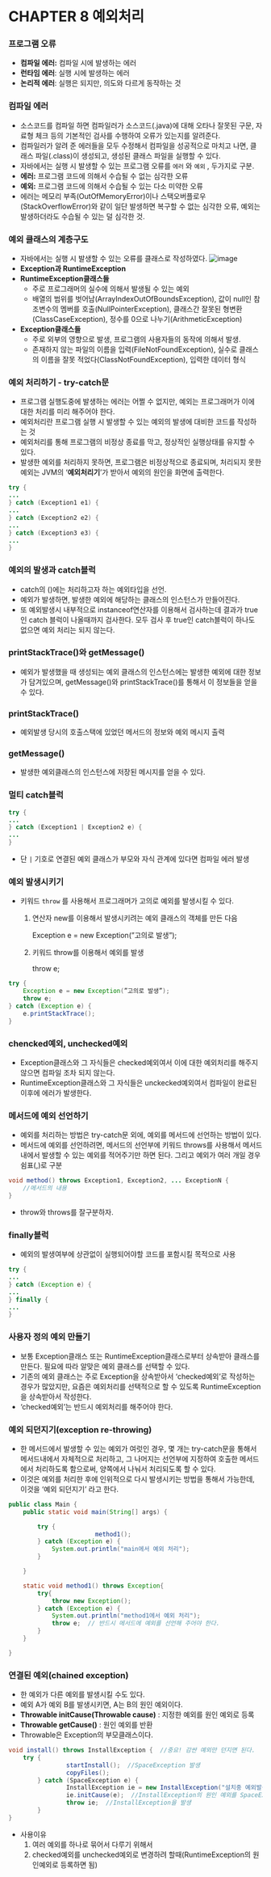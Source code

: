 # **CHAPTER 8 예외처리**

### 프로그램 오류

- **컴파일 에러:** 컴파일 시에 발생하는 에러
- **런타임 에러**: 실행 시에 발생하는 에러
- **논리적 에러**: 실행은 되지만, 의도와 다르게 동작하는 것

### 컴파일 에러

- 소스코드를 컴파일 하면 컴파일러가 소스코드(.java)에 대해 오타나 잘못된 구문, 자료형 체크 등의 기본적인 검사를 수행하여 오류가 있는지를 알려준다.
- 컴파일러가 알려 준 에러들을 모두 수정해서 컴파일을 성공적으로 마치고 나면, 클래스 파일(.class)이 생성되고, 생성된 클래스 파일을 실행할 수 있다.
- 자바에서는 실행 시 발생할 수 있는 프로그램 오류를 `에러` 와 `예외` , 두가지로 구분.
- **에러:** 프로그램 코드에 의해서 수습될 수 없는 심각한 오류
- **예외:** 프로그램 코드에 의해서 수습될 수 있는 다소 미약한 오류
- 에러는 메모리 부족(OutOfMemoryError)이나 스택오버플로우(StackOverflowError)와 같이 일단 발생하면 복구할 수 없는 심각한 오류, 예외는 발생하더라도 수습될 수 있는 덜 심각한 것.

### 예외 클래스의 계층구도

- 자바에서는 실행 시 발생할 수 있는 오류를 클래스로 작성하였다.
  ![image](https://user-images.githubusercontent.com/105543967/203546532-ca9c0f6b-cd1d-4b6d-b5c2-3ac1156ac961.png)
- **Exception과 RuntimeException**
- **RuntimeException클래스들**
    - 주로 프로그래머의 실수에 의해서 발생될 수 있는 예외
    - 배열의 범위를 벗어남(ArrayIndexOutOfBoundsException), 값이 null인 참조변수의 멤버를 호출(NullPointerException), 클래스간 잘못된 형변환(ClassCaseException), 정수를 0으로 나누기(ArithmeticException)
- **Exception클래스들**
    - 주로 외부의 영향으로 발생, 프로그램의 사용자들의 동작에 의해서 발생.
    - 존재하지 않는 파일의 이름을 입력(FileNotFoundException), 실수로 클래스의 이름을 잘못 적었다(ClassNotFoundException), 입력한 데이터 형식

### 예외 처리하기 - try-catch문

- 프로그램 실행도중에 발생하는 에러는 어쩔 수 없지만, 예외는 프로그래머가 이에 대한 처리를 미리 해주어야 한다.
- 예외처리란 프로그램 실행 시 발생할 수 있는 예외의 발생에 대비한 코드를 작성하는 것
- 예외처리를 통해 프로그램의 비정상 종료를 막고, 정상적인 실행상태를 유지할 수 있다.
- 발생한 예외를 처리하지 못하면, 프로그램은 비정상적으로 종료되며, 처리되지 못한 예외는 JVM의 ‘**예외처리기**’가 받아서 예외의 원인을 화면에 출력한다.

```java
try {
...
} catch (Exception1 e1) {
...
} catch (Exception2 e2) {
...
} catch (Exception3 e3) {
...
}
```

### **예외의 발생과 catch블럭**

- catch의 ()에는 처리하고자 하는 예외타입을 선언.
- 예외가 발생하면, 발생한 예외에 해당하는 클래스의 인스턴스가 만들어진다.
- 또 예외발생시 내부적으로 instanceof연산자를 이용해서 검사하는데 결과가 true인 catch 블럭이 나올때까지 검사한다. 모두 검사 후 true인 catch블럭이 하나도 없으면 예외 처리는 되지 않는다.

### **printStackTrace()와 getMessage()**

- 예외가 발생했을 때 생성되는 예외 클래스의 인스턴스에는 발생한 예외에 대한 정보가 담겨있으며, getMessage()와 printStackTrace()를 통해서 이 정보들을 얻을 수 있다.

### **printStackTrace()**

- 예외발생 당시의 호출스택에 있었던 메서드의 정보와 예외 메시지 출력

### **getMessage()**

- 발생한 예외클래스의 인스턴스에 저장된 메시지를 얻을 수 있다.

### **멀티 catch블럭**

```java
try {
...
} catch (Exception1 | Exception2 e) {
...
}
```

- 단 `|` 기호로 연결된 예외 클래스가 부모와 자식 관계에 있다면 컴파일 에러 발생

### 예외 발생시키기

- 키워드 `throw` 를 사용해서 프로그래머가 고의로 예외를 발생시킬 수 있다.
    1. 연산자 new를 이용해서 발생시키려는 예외 클래스의 객체를 만든 다음

       Exception e = new Exception(”고의로 발생”);

    2. 키워드 throw를 이용해서 예외를 발생

       throw e;


```java
try {
	Exception e = new Exception(”고의로 발생”);
	throw e;
} catch (Exception e) {
	e.printStackTrace();
}
```

### chencked예외, unchecked예외

- Exception클래스와 그 자식들은 checked예외여서 이에 대한 예외처리를 해주지 않으면 컴파일 조차 되지 않는다.
- RuntimeException클래스와 그 자식들은 unckecked예외여서 컴파일이 완료된 이후에 에러가 발생한다.

### 메서드에 예외 선언하기

- 예외를 처리하는 방법은 try-catch문 외에, 예외를 메서드에 선언하는 방법이 있다.
- 메서드에 예외를 선언하려면, 메서드의 선언부에 키워드 throws를 사용해서 메서드 내에서 발생할 수 있는 예외를 적어주기만 하면 된다. 그리고 예외가 여러 개일 경우 쉼표(,)로 구분

```java
void method() throws Exception1, Exception2, ... ExceptionN {
	//메서드의 내용
}
```

- throw와 throws를 잘구분하자.

### finally블럭

- 예외의 발생여부에 상관없이 실행되어야할 코드를 포함시킬 목적으로 사용

```java
try {
...
} catch (Exception e) {
...
} finally {
...
}
```

### 사용자 정의 예외 만들기

- 보통 Exception클래스 또는 RuntimeException클래스로부터 상속받아 클래스를 만든다. 필요에 따라 알맞은 예외 클래스를 선택할 수 있다.
- 기존의 예외 클래스는 주로 Exception을 상속받아서 ‘checked예외’로 작성하는 경우가 많았지만, 요즘은 예외처리를 선택적으로 할 수 있도록 RuntimeException을 상속받아서 작성한다.
- ‘checked예외’는 반드시 예외처리를 해주어야 한다.

### 예외 되던지기(exception re-throwing)

- 한 메서드에서 발생할 수 있는 예외가 여럿인 경우, 몇 개는 try-catch문을 통해서 메서드내에서 자체적으로 처리하고, 그 나머지는 선언부에 지정하여 호출한 메서드에서 처리하도록 함으로써, 양쪽에서 나눠서 처리되도록 할 수 있다.
- 이것은 예외를 처리한 후에 인위적으로 다시 발생시키는 방법을 통해서 가능한데, 이것을 ‘예외 되던지기’ 라고 한다.

```java
public class Main {
    public static void main(String[] args) {

        try {
						method1();
        } catch (Exception e) {
            System.out.println("main에서 예외 처리");
        }

    }

    static void method1() throws Exception{
        try{
            throw new Exception();
        } catch (Exception e) {
            System.out.println("method1에서 예외 처리");
            throw e;  // 반드시 메서드에 예외를 선언해 주어야 한다.
        }
    }

}
```

### 연결된 예외(chained exception)

- 한 예외가 다른 예외를 발생시킬 수도 있다.
- 예외 A가 예외 B를 발생시키면, A는 B의 원인 예외이다.
- **Throwable initCause(Throwable cause)** : 지정한 예외를 원인 예외로 등록
- **Throwable getCause()** : 원인 예외를 반환
- Throwable은 Exception의 부모클래스이다.

```java
void install() throws InstallException {  //중요! 감싼 예외만 던지면 된다.
	try {
				startInstall();  //SpaceException 발생
				copyFiles();
		} catch (SpaceException e) {
				InstallException ie = new InstallException("설치중 예외발생");  //예외 발생
				ie.initCause(e);  //InstallException의 원인 예외를 SpaceException으로 지정
				throw ie;  //InstallException을 발생
		} 
}
```

- 사용이유
    1. 여러 예외를 하나로 묶어서 다루기 위해서
    2. checked예외를 unchecked예외로 변경하려 할때(RuntimeException의 원인예외로 등록하면 됨)